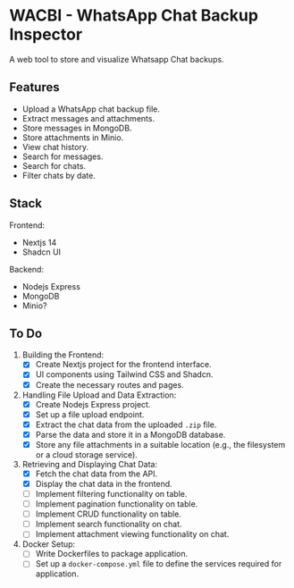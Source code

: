 # WACBI - WhatsApp Chat Backup Inspector

A web tool to store and visualize Whatsapp Chat backups.

## Features

- Upload a WhatsApp chat backup file.
- Extract messages and attachments.
- Store messages in MongoDB.
- Store attachments in Minio.
- View chat history.
- Search for messages.
- Search for chats.
- Filter chats by date.

## Stack

Frontend:

- Nextjs 14
- Shadcn UI

Backend:

- Nodejs Express
- MongoDB
- Minio?

## To Do

1. Building the Frontend:
    - [x] Create Nextjs project for the frontend interface.
    - [x] UI components using Tailwind CSS and Shadcn.
    - [x] Create the necessary routes and pages.
2. Handling File Upload and Data Extraction:
    - [x] Create Nodejs Express project.
    - [x] Set up a file upload endpoint.
    - [x] Extract the chat data from the uploaded `.zip` file.
    - [x] Parse the data and store it in a MongoDB database.
    - [x] Store any file attachments in a suitable location (e.g., the filesystem or a cloud storage service).
3. Retrieving and Displaying Chat Data:
    - [x] Fetch the chat data from the API.
    - [x] Display the chat data in the frontend.
    - [ ] Implement filtering functionality on table.
    - [ ] Implement pagination functionality on table.
    - [ ] Implement CRUD functionality on table.
    - [ ] Implement search functionality on chat.
    - [ ] Implement attachment viewing functionality on chat.
4. Docker Setup:
    - [ ] Write Dockerfiles to package application.
    - [ ] Set up a `docker-compose.yml` file to define the services required for application.
